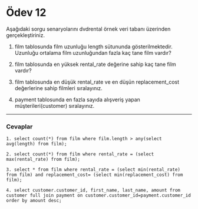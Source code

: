 # Ödev 12

Aşağıdaki sorgu senaryolarını dvdrental örnek veri tabanı üzerinden gerçekleştiriniz.

1. film tablosunda film uzunluğu length sütununda gösterilmektedir. Uzunluğu ortalama film uzunluğundan fazla kaç tane
   film vardır?

2. film tablosunda en yüksek rental_rate değerine sahip kaç tane film vardır?

3. film tablosunda en düşük rental_rate ve en düşün replacement_cost değerlerine sahip filmleri sıralayınız.

4. payment tablosunda en fazla sayıda alışveriş yapan müşterileri(customer) sıralayınız.

---

### Cevaplar

```
1. select count(*) from film where film.length > any(select avg(length) from film);

2. select count(*) from film where rental_rate = (select max(rental_rate) from film);

3. select * from film where rental_rate = (select min(rental_rate) from film) and replacement_cost= (select min(replacement_cost) from film);

4. select customer.customer_id, first_name, last_name, amount from customer full join payment on customer.customer_id=payment.customer_id order by amount desc;
```